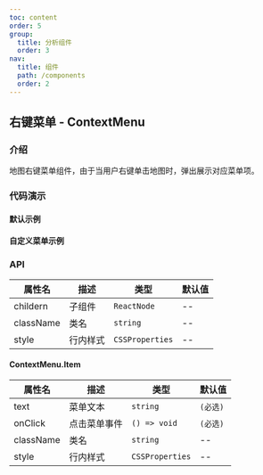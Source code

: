 ```yaml
---
toc: content
order: 5
group:
  title: 分析组件
  order: 3
nav:
  title: 组件
  path: /components
  order: 2
---
```


## 右键菜单 - ContextMenu

### 介绍

地图右键菜单组件，由于当用户右键单击地图时，弹出展示对应菜单项。

### 代码演示

#### 默认示例

<code src="./demos/default.tsx" compact></code>

#### 自定义菜单示例

<code src="./demos/custom.tsx" compact></code>

### API

| 属性名    | 描述     | 类型            | 默认值 |
| --------- | -------- | --------------- | ------ |
| childern  | 子组件   | `ReactNode`     | --     |
| className | 类名     | `string`        | --     |
| style     | 行内样式 | `CSSProperties` | --     |

#### ContextMenu.Item

| 属性名    | 描述         | 类型            | 默认值   |
| --------- | ------------ | --------------- | -------- |
| text      | 菜单文本     | `string`        | `(必选)` |
| onClick   | 点击菜单事件 | `() => void`    | `(必选)` |
| className | 类名         | `string`        | --       |
| style     | 行内样式     | `CSSProperties` | --       |

